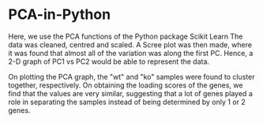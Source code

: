 # PCA-in-Python

Here, we use the PCA functions of the Python package Scikit Learn
The data was cleaned, centred and scaled.
A Scree plot was then made, where it was found that almost all of the variation was along the first PC. Hence, a 2-D graph of PC1 vs PC2 would be able to represent the data.

On plotting the PCA graph, the "wt" and "ko" samples were found to cluster together, respectively. On obtaining the loading scores of the genes, we find that the values are very similar, suggesting that a lot of genes played a role in separating the samples instead of being determined by only 1 or 2 genes.

